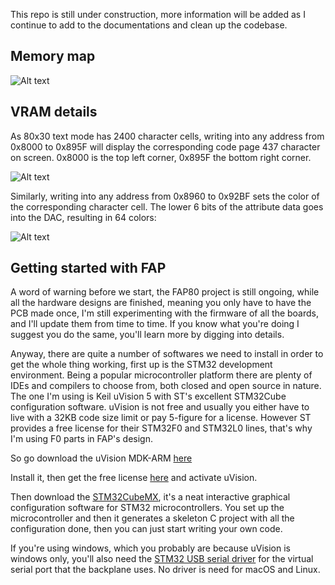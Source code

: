 This repo is still under construction, more information will be added as I continue to add to the documentations and clean up the codebase. 

## Memory map

![Alt text](http://i.imgur.com/IBxdGvUg.png)

## VRAM details

As 80x30 text mode has 2400 character cells, writing into any address from 0x8000 to 0x895F will display the corresponding code page 437 character on screen. 0x8000 is the top left corner, 0x895F the bottom right corner.

![Alt text](http://i.imgur.com/2tsq7oi.jpg)

Similarly, writing into any address from 0x8960 to 0x92BF sets the color of the corresponding character cell. The lower 6 bits of the attribute data goes into the DAC, resulting in 64 colors:

![Alt text](http://i.imgur.com/y4poiGpg.png)

## Getting started with FAP

A word of warning before we start, the FAP80 project is still ongoing, while all the hardware designs are finished, meaning you only have to have the PCB made once, I'm still experimenting with the firmware of all the boards, and I'll update them from time to time. If you know what you're doing I suggest you do the same, you'll learn more by digging into details.

Anyway, there are quite a number of softwares we need to install in order to get the whole thing working, first up is the STM32 development environment. Being a popular microcontroller platform there are plenty of IDEs and compilers to choose from, both closed and open source in nature. The one I'm using is Keil uVision 5 with ST's excellent STM32Cube configuration software. uVision is not free and usually you either have to live with a 32KB code size limit or pay 5-figure for a license. However ST provides a free license for their STM32F0 and STM32L0 lines, that's why I'm using F0 parts in FAP's design.

So go download the uVision MDK-ARM [here](https://www.keil.com/download/product/)

Install it, then get the free license [here](http://www2.keil.com/stmicroelectronics-stm32/mdk) and activate uVision.

Then download the [STM32CubeMX](http://www.st.com/content/st_com/en/products/embedded-software/mcus-embedded-software/stm32-embedded-software/stm32cube-embedded-software/stm32cubef0.html), it's a neat interactive graphical configuration software for STM32 microcontrollers. You set up the microcontroller and then it generates a skeleton C project with all the configuration done, then you can just start writing your own code.

If you're using windows, which you probably are because uVision is windows only, you'll also need the [STM32 USB serial driver](http://www.st.com/en/development-tools/stsw-stm32102.html) for the virtual serial port that the backplane uses. No driver is need for macOS and Linux.

